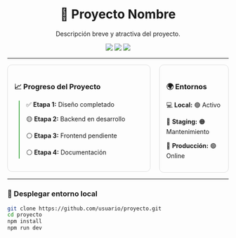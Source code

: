 <h1 align="center">🚀 Proyecto Nombre</h1>
<p align="center">Descripción breve y atractiva del proyecto.</p>

<p align="center">
  <img src="https://img.shields.io/badge/Estado-En%20progreso-yellow">
  <img src="https://img.shields.io/badge/Versión-0.1-blue">
  <img src="https://img.shields.io/badge/Licencia-MIT-green">
</p>

<hr>

<div style="display:flex; align-items:flex-start; gap:20px;">

  <!-- Progreso del Proyecto -->
  <div style="flex:7; border:1px solid #ddd; border-radius:10px; padding:15px;">
    <h3>📈 Progreso del Proyecto</h3>
    <div style="border-left:2px solid #4CAF50; padding-left:15px; margin-left:10px;">
      <p>✅ <b>Etapa 1:</b> Diseño completado</p>
      <p>🟡 <b>Etapa 2:</b> Backend en desarrollo</p>
      <p>⚪ <b>Etapa 3:</b> Frontend pendiente</p>
      <p>⚪ <b>Etapa 4:</b> Documentación</p>
    </div>
  </div>

  <!-- Entornos -->
  <div style="flex:3; border:1px solid #ddd; border-radius:10px; padding:15px;">
    <h3>🌍 Entornos</h3>
    <p>💻 <b>Local:</b> 🟢 Activo</p>
    <p>🔧 <b>Staging:</b> 🟠 Mantenimiento</p>
    <p>🚀 <b>Producción:</b> 🟢 Online</p>
  </div>

</div>

<hr>

<h3>🧰 Desplegar entorno local</h3>

```bash
git clone https://github.com/usuario/proyecto.git
cd proyecto
npm install
npm run dev
